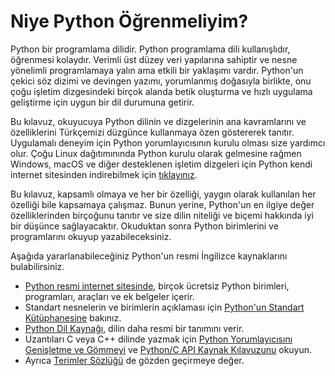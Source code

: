 # Niye Python Öğrenmeliyim?

Python bir programlama dilidir. Python programlama dili kullanışlıdır, öğrenmesi kolaydır. Verimli üst düzey veri yapılarına sahiptir ve nesne yönelimli programlamaya yalın ama etkili bir yaklaşımı vardır. Python'un çekici söz dizimi ve devingen yazımı, yorumlanmış doğasıyla birlikte, onu çoğu işletim dizgesindeki birçok alanda betik oluşturma ve hızlı uygulama geliştirme için uygun bir dil durumuna getirir.

Bu kılavuz, okuyucuya Python dilinin ve dizgelerinin ana kavramlarını ve özelliklerini Türkçemizi düzgünce kullanmaya özen göstererek tanıtır. Uygulamalı deneyim için Python yorumlayıcısının kurulu olması size yardımcı olur. Çoğu Linux dağıtımınında Python kurulu olarak gelmesine rağmen Windows, macOS ve diğer desteklenen işletim dizgeleri için Python kendi internet sitesinden indirebilmek için [tıklayınız](https://www.python.org/downloads/).

Bu kılavuz, kapsamlı olmaya ve her bir özelliği, yaygın olarak kullanılan her özelliği bile kapsamaya çalışmaz. Bunun yerine, Python'un en ilgiye değer özelliklerinden birçoğunu tanıtır ve size dilin niteliği ve biçemi hakkında iyi bir düşünce sağlayacaktır. Okuduktan sonra Python birimlerini ve programlarını okuyup yazabileceksiniz.

Aşağıda yararlanabileceğiniz Python'un resmi İngilizce kaynaklarını bulabilirsiniz.

* [Python resmi internet sitesinde](https://www.python.org/), birçok ücretsiz Python birimleri, programları, araçları ve ek belgeler içerir.
* Standart nesnelerin ve birimlerin açıklaması için [Python'un Standart Kütüphanesine](https://docs.python.org/3.10/library/index.html#library-index) bakınız.&#x20;
* [Python Dil Kaynağı](https://docs.python.org/3.10/reference/index.html#reference-index), dilin daha resmi bir tanımını verir.
* Uzantıları C veya C++ dilinde yazmak için [Python Yorumlayıcısını Genişletme ve Gömmeyi](https://docs.python.org/3.10/extending/index.html#extending-index) ve [Python/C API Kaynak Kılavuzunu](https://docs.python.org/3.10/c-api/index.html#c-api-index) okuyun.
* Ayrıca [Terimler Sözlüğü](https://docs.python.org/3.10/glossary.html#glossary) de gözden geçirmeye değer.
